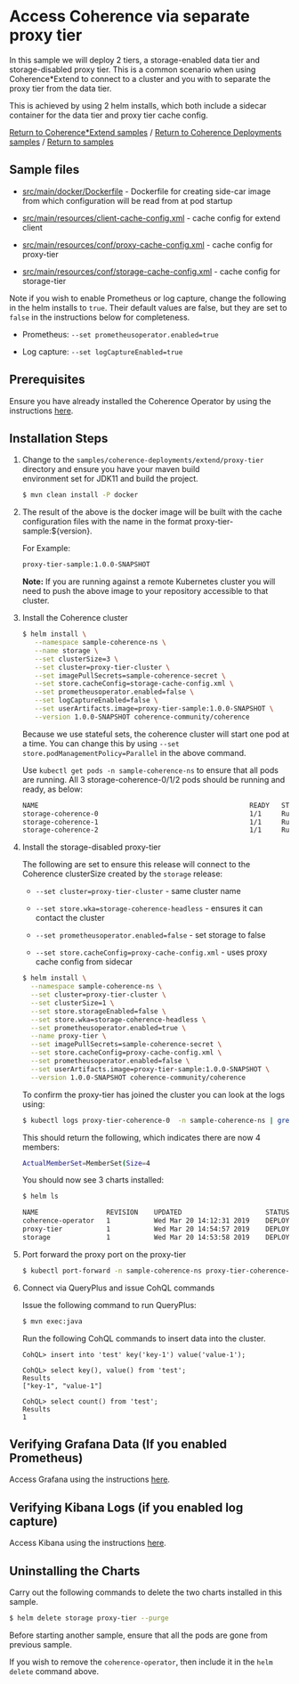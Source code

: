 # Access Coherence via separate proxy tier

In this sample we will deploy 2 tiers, a storage-enabled data tier and
storage-disabled proxy tier. This is a common scenario when using Coherence*Extend
to connect to a cluster and you with to separate the proxy tier from the data tier.

This is achieved by using 2 helm installs, which both include a sidecar container
for the data tier and proxy tier cache config.

[Return to Coherence*Extend samples](../) / [Return to Coherence Deployments samples](../../) / [Return to samples](../../../README.md#list-of-samples)

## Sample files

* [src/main/docker/Dockerfile](src/main/docker/Dockerfile) - Dockerfile for creating side-car image from which configuration
  will be read from at pod startup

* [src/main/resources/client-cache-config.xml](src/main/resources/client-cache-config.xml) - cache config for extend client

* [src/main/resources/conf/proxy-cache-config.xml](src/main/resources/conf/proxy-cache-config.xml) - cache config for proxy-tier

* [src/main/resources/conf/storage-cache-config.xml](src/main/resources/conf/storage-cache-config.xml) - cache config for storage-tier

Note if you wish to enable Prometheus or log capture, change the following in the helm installs to `true`. Their default values are false, but they are set to `false` in the instructions below for completeness.

* Prometheus: `--set prometheusoperator.enabled=true`

* Log capture: `--set logCaptureEnabled=true`

## Prerequisites

Ensure you have already installed the Coherence Operator by using the instructions [here](../../../README.md#install-the-coherence-operator).

## Installation Steps

1. Change to the `samples/coherence-deployments/extend/proxy-tier` directory and ensure you have your maven build     
   environment set for JDK11 and build the project.

   ```bash
   $ mvn clean install -P docker
   ```

1. The result of the above is the docker image will be built with the cache configuration files
   with the name in the format proxy-tier-sample:${version}.

   For Example:

   ```bash
   proxy-tier-sample:1.0.0-SNAPSHOT
   ```

   **Note:** If you are running against a remote Kubernetes cluster you will need to
   push the above image to your repository accessible to that cluster.

1. Install the Coherence cluster

   ```bash
   $ helm install \
      --namespace sample-coherence-ns \
      --name storage \
      --set clusterSize=3 \
      --set cluster=proxy-tier-cluster \
      --set imagePullSecrets=sample-coherence-secret \
      --set store.cacheConfig=storage-cache-config.xml \
      --set prometheusoperator.enabled=false \
      --set logCaptureEnabled=false \
      --set userArtifacts.image=proxy-tier-sample:1.0.0-SNAPSHOT \
      --version 1.0.0-SNAPSHOT coherence-community/coherence
   ```

   Because we use stateful sets, the coherence cluster will start one pod at a time.
   You can change this by using `--set store.podManagementPolicy=Parallel` in the above command.
   
   Use `kubectl get pods -n sample-coherence-ns` to ensure that all pods are running.
   All 3 storage-coherence-0/1/2 pods should be running and ready, as below:

   ```bash
   NAME                                                     READY   STATUS    RESTARTS   AGE
   storage-coherence-0                                      1/1     Running   0          4m
   storage-coherence-1                                      1/1     Running   0          2m   
   storage-coherence-2                                      1/1     Running   0          2m
   ```

1. Install the storage-disabled proxy-tier

   The following are set to ensure this release will connect to the Coherence clusterSize
   created by the `storage` release:

   * `--set cluster=proxy-tier-cluster` - same cluster name

   * `--set store.wka=storage-coherence-headless` - ensures it can contact the cluster

   * `--set prometheusoperator.enabled=false` - set storage to false

   * `--set store.cacheConfig=proxy-cache-config.xml` - uses proxy cache config from sidecar

   ```bash
   $ helm install \
     --namespace sample-coherence-ns \
     --set cluster=proxy-tier-cluster \
     --set clusterSize=1 \
     --set store.storageEnabled=false \
     --set store.wka=storage-coherence-headless \
     --set prometheusoperator.enabled=true \
     --name proxy-tier \
     --set imagePullSecrets=sample-coherence-secret \
     --set store.cacheConfig=proxy-cache-config.xml \
     --set prometheusoperator.enabled=false \
     --set userArtifacts.image=proxy-tier-sample:1.0.0-SNAPSHOT \
     --version 1.0.0-SNAPSHOT coherence-community/coherence
   ```
   
   To confirm the proxy-tier has joined the cluster you can look at the logs using:

   ```bash
   $ kubectl logs proxy-tier-coherence-0  -n sample-coherence-ns | grep ActualMemberSet
   ```

   This should return the following, which indicates there are now 4 members:

   ```bash
   ActualMemberSet=MemberSet(Size=4
   ```

   You should now see 3 charts installed:

   ```bash
   $ helm ls

   NAME              	REVISION	UPDATED                 	STATUS  	CHART                            	APP VERSION   	NAMESPACE          
   coherence-operator	1       	Wed Mar 20 14:12:31 2019	DEPLOYED	coherence-operator-1.0.0-SNAPSHOT	1.0.0-SNAPSHOT	sample-coherence-ns
   proxy-tier        	1       	Wed Mar 20 14:54:57 2019	DEPLOYED	coherence-1.0.0-SNAPSHOT         	1.0.0-SNAPSHOT	sample-coherence-ns
   storage           	1       	Wed Mar 20 14:53:58 2019	DEPLOYED	coherence-1.0.0-SNAPSHOT         	1.0.0-SNAPSHOT	sample-coherence-ns
   ```

1. Port forward the proxy port on the proxy-tier

   ```bash
   $ kubectl port-forward -n sample-coherence-ns proxy-tier-coherence-0 20000:20000
   ```

1. Connect via QueryPlus and issue CohQL commands

   Issue the following command to run QueryPlus:


   ```bash
   $ mvn exec:java
   ```

   Run the following CohQL commands to insert data into the cluster.

   ```
   CohQL> insert into 'test' key('key-1') value('value-1');

   CohQL> select key(), value() from 'test';
   Results
   ["key-1", "value-1"]

   CohQL> select count() from 'test';
   Results
   1
   ```

## Verifying Grafana Data (If you enabled Prometheus)

Access Grafana using the instructions [here](../../../README.md#access-grafana).

## Verifying Kibana Logs (if you enabled log capture)

Access Kibana using the instructions [here](../../../README.md#access-kibana).

## Uninstalling the Charts

Carry out the following commands to delete the two charts installed in this sample.

```bash
$ helm delete storage proxy-tier --purge
```

Before starting another sample, ensure that all the pods are gone from previous sample.

If you wish to remove the `coherence-operator`, then include it in the `helm delete` command above.
